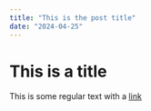 ```yaml
---
title: "This is the post title"
date: "2024-04-25"
---
```


# This is a title

This is some regular text with a [link](https://www.google.com)
